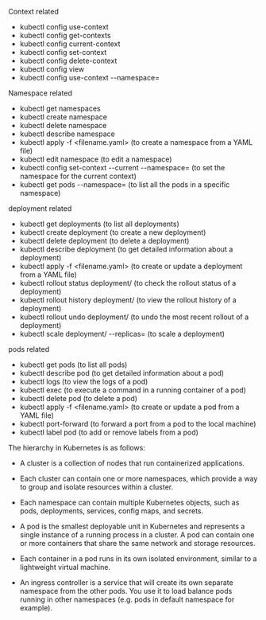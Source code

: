 Context related
- kubectl config use-context
-	kubectl config get-contexts
-	kubectl config current-context
-	kubectl config set-context
-	kubectl config delete-context
-	kubectl config view
-	kubectl config use-context <context-name> --namespace=<namespace>
 
Namespace related
-	kubectl get namespaces
-	kubectl create namespace
-	kubectl delete namespace
-	kubectl describe namespace
-	kubectl apply -f <filename.yaml> (to create a namespace from a YAML file)
-	kubectl edit namespace <namespace-name> (to edit a namespace)
-	kubectl config set-context --current --namespace=<namespace-name> (to set the namespace for the current context)
-	kubectl get pods --namespace=<namespace-name> (to list all the pods in a specific namespace)
 
deployment related
-	kubectl get deployments (to list all deployments)
-	kubectl create deployment (to create a new deployment)
-	kubectl delete deployment (to delete a deployment)
-	kubectl describe deployment (to get detailed information about a deployment)
-	kubectl apply -f <filename.yaml> (to create or update a deployment from a YAML file)
-	kubectl rollout status deployment/<deployment-name> (to check the rollout status of a deployment)
-	kubectl rollout history deployment/<deployment-name> (to view the rollout history of a deployment)
-	kubectl rollout undo deployment/<deployment-name> (to undo the most recent rollout of a deployment)
-	kubectl scale deployment/<deployment-name> --replicas=<number-of-replicas> (to scale a deployment)
 
pods related
-	kubectl get pods (to list all pods)
-	kubectl describe pod (to get detailed information about a pod)
-	kubectl logs (to view the logs of a pod)
-	kubectl exec (to execute a command in a running container of a pod)
-	kubectl delete pod (to delete a pod)
-	kubectl apply -f <filename.yaml> (to create or update a pod from a YAML file)
-	kubectl port-forward (to forward a port from a pod to the local machine)
-	kubectl label pod (to add or remove labels from a pod)
 
The hierarchy in Kubernetes is as follows:
-	A cluster is a collection of nodes that run containerized applications.
-	Each cluster can contain one or more namespaces, which provide a way to group and isolate resources within a cluster.
-	Each namespace can contain multiple Kubernetes objects, such as pods, deployments, services, config maps, and secrets.
-	A pod is the smallest deployable unit in Kubernetes and represents a single instance of a running process in a cluster. A pod can contain one or more containers that share the same network and storage resources.
-	Each container in a pod runs in its own isolated environment, similar to a lightweight virtual machine.
 
- An ingress controller is a service that will create its own separate namespace from the other pods. 
You use it to load balance pods running in other namespaces (e.g. pods in default namespace for example).
